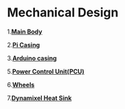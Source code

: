 # Mechanical Design

1.**[Main Body](designs/main_body)**

2.**[Pi Casing](designs/pi_box)**

3.**[Arduino casing](designs/arduino_box)**

5.**[Power Control Unit(PCU)](designs/pcu)**

6.**[Wheels](designs/wheel)**

7.**[Dynamixel Heat Sink](designs/dynamixel_heat_sink)**
